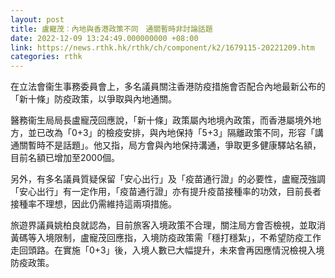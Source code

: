 ```yaml
---
layout: post
title: 盧寵茂︰內地與香港政策不同　通關暫時非討論話題
date: 2022-12-09 13:24:49.000000000 +08:00
link: https://news.rthk.hk/rthk/ch/component/k2/1679115-20221209.htm
categories: rthk
---
```


在立法會衞生事務委員會上，多名議員關注香港防疫措施會否配合內地最新公布的「新十條」防疫政策，以爭取與內地通關。

醫務衞生局局長盧寵茂回應說，「新十條」政策屬內地境內政策，而香港屬境外地方，並已改為「0+3」的檢疫安排，與內地保持「5+3」隔離政策不同，形容「講通關暫時不是話題」。他又指，局方會與內地保持溝通，爭取更多健康驛站名額，目前名額已增加至2000個。

另外，有多名議員質疑保留「安心出行」及「疫苗通行證」的必要性，盧寵茂強調「安心出行」有一定作用，「疫苗通行證」亦有提升疫苗接種率的功效，目前長者接種率不理想，因此仍需維持這兩項措施。 

旅遊界議員姚柏良就認為，目前旅客入境政策不合理，關注局方會否檢視，並取消黃碼等入境限制，盧寵茂回應指，入境防疫政策需「穩打穩紮」，不希望防疫工作走回頭路。在實施「0+3」後，入境人數已大幅提升，未來會再因應情況檢視入境防疫政策。
